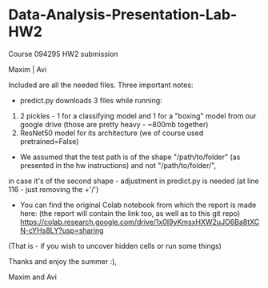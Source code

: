 # Data-Analysis-Presentation-Lab-HW2
Course 094295 HW2 submission

Maxim  | Avi 

Included are all the needed files. Three important notes:
* predict.py downloads 3 files while running: 
 1) 2 pickles - 1 for a classifying model and 1 for a "boxing" model from our google drive (those are pretty heavy - ~800mb together)
 2) ResNet50 model for its architecture (we of course used pretrained=False)

* We assumed that the test path is of the shape "/path/to/folder" (as presented in the hw instructions) and not "/path/to/folder/",

in case it's of the second shape - adjustment in predict.py is needed (at line 116 - just removing the +'/')

* You can find the original Colab notebook from which the report is made here: (the report will contain the link too, as well as to this git repo) 
https://colab.research.google.com/drive/1x0I9yKmsxHXW2uJO6Ba8tXCN-cYHs8LY?usp=sharing

(That is - if you wish to uncover hidden cells or run some things)

Thanks and enjoy the summer :),

Maxim and Avi
